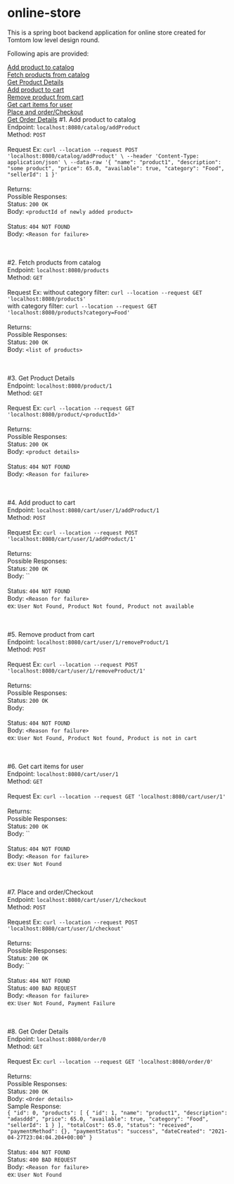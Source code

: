 # online-store
This is a spring boot backend application for online store created for Tomtom low level design round.

Following apis are provided:

[Add product to catalog](#1.-Add-product-to-catalog)
<br>
[Fetch products from catalog](#2.-Fetch-products-from-catalog)
<br>
[Get Product Details](#3.-Get-Product-Details)
<br>
[Add product to cart](#4.-Add-product-to-cart)
<br>
[Remove product from cart](#5.--Remove-product-from-cart)
<br>
[Get cart items for user](#6.-Get-cart-items-for-user)
<br>
[Place and order/Checkout](#7.-Place-and-order/Checkout)
<br>
[Get Order Details](#8.-Get-Order-Details)
#1. Add product to catalog
   <br>
   Endpoint: `localhost:8080/catalog/addProduct`
   <br>
   Method: `POST`
   <br>
   <br>
    Request Ex:
    `curl --location --request POST 'localhost:8080/catalog/addProduct' \
   --header 'Content-Type: application/json' \
   --data-raw '{
   "name": "product1",
   "description": "some product",
   "price": 65.0,
   "available": true,
   "category": "Food",
   "sellerId": 1
   }'`
   <br>
   <br>
    Returns:
   <br>
    Possible Responses:
   <br>
    Status: `200 OK`
   <br>
    Body: `<productId of newly added product>`
   <br>
   <br>
    Status: `404 NOT FOUND`
   <br>
    Body: `<Reason for failure>`
   <br>
   <br>
   <br>

#2. Fetch products from catalog
   <br>
   Endpoint: `localhost:8080/products`
   <br>
   Method: `GET`
   <br>
   <br>
   Request Ex:
   without category filter:
   `curl --location --request GET 'localhost:8080/products'`
   <br>
   with category filter: 
   `curl --location --request GET 'localhost:8080/products?category=Food'`
   <br>
   <br>
   Returns:
   <br>
   Possible Responses:
   <br>
   Status: `200 OK`
   <br>
   Body: `<list of products>`
   <br>
   <br>
   <br>
    
#3. Get Product Details
   <br>
   Endpoint: `localhost:8080/product/1`
   <br>
   Method: `GET`
   <br>
   <br>
   Request Ex:
   `curl --location --request GET 'localhost:8080/product/<productId>'`
   <br>
   <br>
   Returns:
   <br>
   Possible Responses:
   <br>
   Status: `200 OK`
   <br>
   Body: `<product details>`
   <br>
   <br>
   Status: `404 NOT FOUND`
   <br>
   Body: `<Reason for failure>`
   <br>
   <br>
   <br>
   
#4. Add product to cart
   <br>
   Endpoint: `localhost:8080/cart/user/1/addProduct/1`
   <br>
   Method: `POST`
   <br>
   <br>
   Request Ex:
   `curl --location --request POST 'localhost:8080/cart/user/1/addProduct/1'`
   <br>
   <br>
   Returns:
   <br>
   Possible Responses:
   <br>
   Status: `200 OK`
   <br>
   Body: ``
   <br>
   <br>
   Status: `404 NOT FOUND`
   <br>
   Body: `<Reason for failure>`
   <br>
    ex: `User Not Found, Product Not found, Product not available`
   <br>
   <br>
   <br>
   
#5.  Remove product from cart
    <br>
    Endpoint: `localhost:8080/cart/user/1/removeProduct/1`
    <br>
    Method: `POST`
    <br>
    <br>
    Request Ex:
    `curl --location --request POST 'localhost:8080/cart/user/1/removeProduct/1'`
    <br>
    <br>
    Returns:
    <br>
    Possible Responses:
    <br>
    Status: `200 OK`
    <br>
    Body: 
    <br>
    <br>
    Status: `404 NOT FOUND`
    <br>
    Body: `<Reason for failure>`
    <br>
    ex: `User Not Found, Product Not found, Product is not in cart`
    <br>
    <br>
    <br>
    
#6. Get cart items for user
   <br>
   Endpoint: `localhost:8080/cart/user/1`
   <br>
   Method: `GET`
   <br>
   <br>
   Request Ex:
   `curl --location --request GET 'localhost:8080/cart/user/1'`
   <br>
   <br>
   Returns:
   <br>
   Possible Responses:
   <br>
   Status: `200 OK`
   <br>
   Body: ``
   <br>
   <br>
   Status: `404 NOT FOUND`
   <br>
   Body: `<Reason for failure>`
   <br>
   ex: `User Not Found`
   <br>
   <br>
   <br>
   
#7. Place and order/Checkout
   <br>
   Endpoint: `localhost:8080/cart/user/1/checkout`
   <br>
   Method: `POST`
   <br>
   <br>
   Request Ex:
   `curl --location --request POST 'localhost:8080/cart/user/1/checkout'`
   <br>
   <br>
   Returns:
   <br>
   Possible Responses:
   <br>
   Status: `200 OK`
   <br>
   Body: ``
   <br>
   <br>
   Status: `404 NOT FOUND`
   <br>
   Status: `400 BAD REQUEST`
   <br>
   Body: `<Reason for failure>`
   <br>
   ex: `User Not Found, Payment Failure`
   <br>
   <br>
   <br>
   
#8. Get Order Details
   <br>
   Endpoint: `localhost:8080/order/0`
   <br>
   Method: `GET`
   <br>
   <br>
   Request Ex:
   `curl --location --request GET 'localhost:8080/order/0'`
   <br>
   <br>
   Returns:
   <br>
   Possible Responses:
   <br>
   Status: `200 OK`
   <br>
   Body: `<Order details>`
   <br>
   Sample Response:
   <br>
   `{
       "id": 0,
       "products": [
           {
           "id": 1,
           "name": "product1",
           "description": "adasddd",
           "price": 65.0,
           "available": true,
           "category": "Food",
           "sellerId": 1
           }
       ],
       "totalCost": 65.0,
       "status": "received",
       "paymentMethod": {},
       "paymentStatus": "success",
       "dateCreated": "2021-04-27T23:04:04.204+00:00"
   }`
   <br>
   <br>
   Status: `404 NOT FOUND`
   <br>
   Status: `400 BAD REQUEST`
   <br>
   Body: `<Reason for failure>`
   <br>
   ex: `User Not Found`
   <br>
   <br>
   <br>